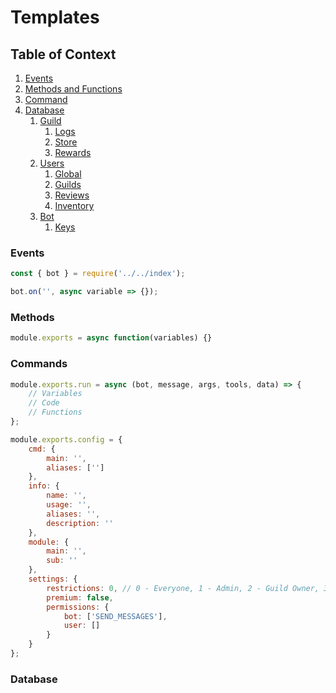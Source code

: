 # Templates

## Table of Context

 1. [Events](#eventTemp)
 2. [Methods and Functions](#methodTemp)
 3. [Command](#cmdTemp)
 4. [Database](#dataTemp)
    1. [Guild](#)
       1. [Logs](#)
       2. [Store](#)
       3. [Rewards](#)
    2. [Users](#)
       1. [Global](#)
       2. [Guilds](#)
       3. [Reviews](#)
       4. [Inventory](#)
    3. [Bot](#)
       1. [Keys](#)

### Events <a name="eventTemp"></a>
```js
const { bot } = require('../../index');

bot.on('', async variable => {});
```

### Methods <a name="methodTemp"></a>
```js
module.exports = async function(variables) {}
```

### Commands <a name="cmdTemp"></a>

```js
module.exports.run = async (bot, message, args, tools, data) => {
	// Variables
	// Code
	// Functions
};

module.exports.config = {
	cmd: {
		main: '',
		aliases: ['']
	},
	info: {
		name: '',
		usage: '',
		aliases: '',
		description: ''
	},
	module: {
		main: '',
		sub: ''
	},
	settings: {
		restrictions: 0, // 0 - Everyone, 1 - Admin, 2 - Guild Owner, 3 - Dev Team
		premium: false,
		permissions: {
			bot: ['SEND_MESSAGES'],
			user: []
		}
	}
};
```

### Database <a name="dataTemp"></a>
